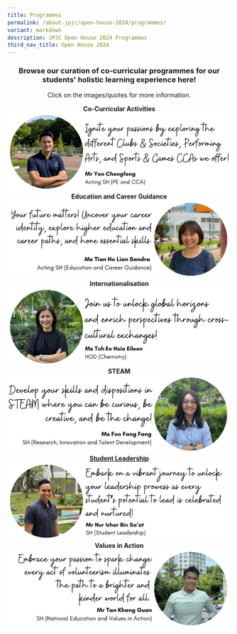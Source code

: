 ```yaml
---
title: Programmes
permalink: /about-jpjc/open-house-2024/programmes/
variant: markdown
description: JPJC Open House 2024 Programmes
third_nav_title: Open House 2024
---
```

<center><h3>Browse our curation of co-curricular programmes for our students' holistic learning experience here!</h3></center>
<p></p><center>Click on the images/quotes for more information.</center><p></p>

<div class="row">
<div class="column">
<center><strong>Co-Curricular Activities</strong></center>
<a href="https://www.jpjc.moe.edu.sg/jpjc-experience/co-curriculum/talent-n-leadership-development-programme/co-curricular-activities/"><img src="/images/Open%20house%202024/Programmes/1_CCA.png"></a></div>
<div class="column">
<center><strong>Education and Career Guidance</strong></center>
<a href="https://jpjc.moe.edu.sg/jpjc-experience/co-curriculum/cce/further-ecg/"><img src="/images/Open%20house%202024/Programmes/2_ECG.png"></a></div></div>

<div class="row">
<div class="column">
<center><strong>Internationalisation</strong></center>	
<a href="https://www.jpjc.moe.edu.sg/jpjc-experience/co-curriculum/internationalisation-programme/"><img src="/images/Open%20house%202024/Programmes/3_Internationalisation.png"></a></div>
<div class="column">
<center><strong>STEAM</strong></center>
<a href="https://www.jpjc.moe.edu.sg/jpjc-experience/co-curriculum/talent-and-leadership-development-programme/stem/">
<img src="/images/Open%20house%202024/Programmes/4_STEAM.png"></a></div></div>

<div class="row"><a href="https://www.jpjc.moe.edu.sg/jpjc-experience/co-curriculum/talent-and-leadership-development-programme/stem/">
</a><div class="column"><a href="https://www.jpjc.moe.edu.sg/jpjc-experience/co-curriculum/talent-and-leadership-development-programme/stem/">
<center><strong>Student Leadership</strong></center>
</a><a href="https://www.jpjc.moe.edu.sg/jpjc-experience/co-curriculum/talent-and-leadership-development-programme/student-leadership/"><img src="/images/Open%20house%202024/Programmes/5_Student_Leadership.png"></a></div>
<div class="column">
<center><strong>Values in Action</strong></center>
<a href="https://www.jpjc.moe.edu.sg/jpjc-experience/co-curriculum/cce/via/"><img src="/images/Open%20house%202024/Programmes/6_VIA.png"></a></div></div>